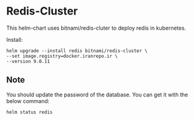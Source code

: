 # Redis-Cluster

This helm-chart uses bitnami/redis-cluter to deploy redis in kubernetes.

Install:
```
helm upgrade --install redis bitnami/redis-cluster \
--set image.registry=docker.iranrepo.ir \
--version 9.0.11
```

## Note
You should update the password of the database. You can get it with the below command:
```
helm status redis
```